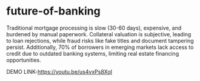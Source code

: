 # future-of-banking
Traditional mortgage processing is slow (30-60 days), expensive, and burdened by manual paperwork. Collateral valuation is subjective, leading to loan rejections, while fraud risks like fake titles and document tampering persist. Additionally, 70% of borrowers in emerging markets lack access to credit due to outdated banking systems, limiting real estate financing opportunities.

DEMO LINK-https://youtu.be/us4vxPs8XoI
